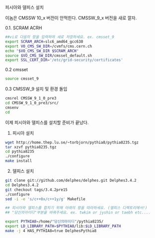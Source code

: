피시아와 델피스 설치

이놈은 CMSSW 10_x 버전이 안먹힌다. CMSSW_9_x 버전을 새로 깔자.

0.1. SCRAM ACRH 
```bash
##vi로 다음의 항을 입력하여 새로 저장하세요. ex. cmsset_9
export SCRAM_ARCH=slc6_amd64_gcc630
export VO_CMS_SW_DIR=/cvmfs/cms.cern.ch
echo "$VO_CMS_SW_DIR $SCRAM_ARCH"
source $VO_CMS_SW_DIR/cmsset_default.sh
export SSL_CERT_DIR='/etc/grid-security/certificates'
```
0.2 cmsset
```bash
source cmsset_9
```
0.3 CMSSW_9 설치 및 환경 돌입
```bash
cmsrel CMSSW_9_1_0_pre3
cd CMSSW_9_1_0_pre3/src/
cmsenv
cd
```

이제 피시아와 델피스를 설치할 준비가 끝났다.

1. 피시아 설치
```bash
wget http://home.thep.lu.se/~torbjorn/pythia8/pythia8235.tgz
tar xzvf pythia8235.tgz
cd pythia8235
./configure
make install
```

2. 델피스 설치
```bash
git clone git://github.com/delphes/delphes.git Delphes3.4.2
cd Delphes3.4.2
git checkout tags/3.4.2pre15
./configure
sed -i -e 's/c++0x/c++1y/g' Makefile

## 피시아와 델피스를 합치기 위해 아래의 항을 따라하세요. (델피스 디렉토리에서!)
## "당신의아이디"부분을 바꿔주세요. ex. twkim or jyshin or taebh etc....

export PYTHIA8=/home/"당신의아이디"/pythia8235/
export LD_LIBRARY_PATH=$PYTHIA8/lib:$LD_LIBRARY_PATH
make -j 4 HAS_PYTHIA8=true DelphesPythia8
